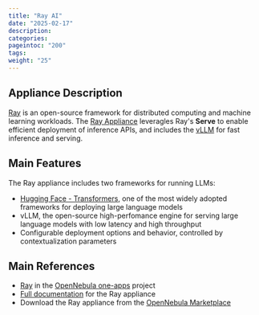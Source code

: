 ```yaml
---
title: "Ray AI"
date: "2025-02-17"
description:
categories:
pageintoc: "200"
tags:
weight: "25"
---
```


<a id="ray-intro"></a>

<!--# minIO -->

## Appliance Description

[Ray](https://www.ray.io/) is an open-source framework for distributed computing and machine learning workloads. The [Ray Appliance](https://github.com/OpenNebula/one-apps/wiki/ray_intro) leveragles Ray's **Serve** to enable efficient deployment of inference APIs, and includes the [vLLM](https://docs.vllm.ai/en/latest/) for fast inference and serving.


## Main Features

The Ray appliance includes two frameworks for running LLMs:

- [Hugging Face - Transformers](https://huggingface.co/docs/transformers/index), one of the most widely adopted frameworks for deploying large language models
- vLLM, the open-source high-perfomance engine for serving large language models with low latency and high throughput
- Configurable deployment options and behavior, controlled by contextualization parameters

## Main References

- [Ray](https://github.com/OpenNebula/one-apps/tree/master/appliances/Ray) in the [OpenNebula one-apps](https://github.com/OpenNebula/one-apps) project
- [Full documentation](https://github.com/OpenNebula/one-apps/wiki/ray_intro) for the Ray appliance
- Download the Ray appliance from the [OpenNebula Marketplace](https://marketplace.opennebula.io/appliance/04132560-bebf-013d-a767-7875a4a4f528)

